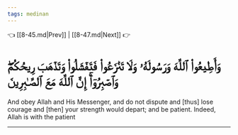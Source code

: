 ```yaml
---
tags: medinan
---
```


👈 [[8-45.md|Prev]] | [[8-47.md|Next]] 👉

# وَأَطِيعُواْ ٱللَّهَ وَرَسُولَهُۥ وَلَا تَنَٰزَعُواْ فَتَفۡشَلُواْ وَتَذۡهَبَ رِيحُكُمۡۖ وَٱصۡبِرُوٓاْۚ إِنَّ ٱللَّهَ مَعَ ٱلصَّـٰبِرِينَ

And obey Allah and His Messenger, and do not dispute and [thus] lose courage and [then] your strength would depart; and be patient. Indeed, Allah is with the patient

---

